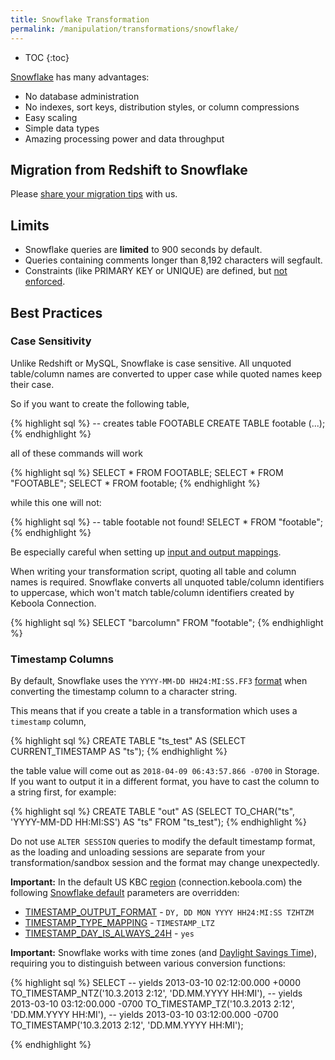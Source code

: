 ```yaml
---
title: Snowflake Transformation
permalink: /manipulation/transformations/snowflake/
---
```


* TOC
{:toc}

[Snowflake](http://www.snowflake.net/) has many advantages:

- No database administration
- No indexes, sort keys, distribution styles, or column compressions
- Easy scaling
- Simple data types
- Amazing processing power and data throughput

## Migration from Redshift to Snowflake

Please [share your migration tips](http://wiki.keboola.com/home/transformations/snowflake/redshift-snowflake) with us.

## Limits

- Snowflake queries are **limited** to 900 seconds by default.
- Queries containing comments longer than 8,192 characters will segfault.
- Constraints (like PRIMARY KEY or UNIQUE) are defined, but [not enforced](https://docs.snowflake.net/manuals/sql-reference/constraints-overview.html).

## Best Practices

### Case Sensitivity
Unlike Redshift or MySQL, Snowflake is case sensitive. All unquoted table/column names are converted to upper case
while quoted names keep their case.

So if you want to create the following table,

{% highlight sql %}
-- creates table FOOTABLE
CREATE TABLE footable (...);
{% endhighlight %}

all of these commands will work

{% highlight sql %}
SELECT * FROM FOOTABLE;
SELECT * FROM "FOOTABLE";
SELECT * FROM footable;
{% endhighlight %}

while this one will not:

{% highlight sql %}
-- table footable not found!
SELECT * FROM "footable";
{% endhighlight %}

Be especially careful when setting up [input and output mappings](/manipulation/transformations/mappings/).

When writing your transformation script, quoting all table and column names is required. Snowflake converts all
unquoted table/column identifiers to uppercase, which won't match table/column identifiers created by Keboola Connection.

{% highlight sql %}
SELECT "barcolumn" FROM "footable";
{% endhighlight %}

### Timestamp Columns
By default, Snowflake uses the
`YYYY-MM-DD HH24:MI:SS.FF3` [format](https://docs.snowflake.net/manuals/sql-reference/functions-conversion.html#label-date-time-format-conversion)
when converting the timestamp column to a character string.

This means that if you create a table in a transformation which uses a `timestamp` column,

{% highlight sql %}
CREATE TABLE "ts_test" AS (SELECT CURRENT_TIMESTAMP AS "ts");
{% endhighlight %}

the table value will come out as `2018-04-09 06:43:57.866 -0700` in Storage. If you
want to output it in a different format, you have to cast the column to a string first, for example:

{% highlight sql %}
CREATE TABLE "out" AS
    (SELECT TO_CHAR("ts", 'YYYY-MM-DD HH:MI:SS') AS "ts" FROM "ts_test");
{% endhighlight %}

Do not use `ALTER SESSION` queries to modify the default timestamp format, as the loading and unloading sessions are separate from your transformation/sandbox session and the format may change unexpectedly.

**Important:**
In the default US KBC [region](https://developers.keboola.com/overview/api/#regions-and-endpoints) (connection.keboola.com) the following
[Snowflake default](https://docs.snowflake.net/manuals/sql-reference/parameters.html#) parameters are overridden:

- [TIMESTAMP_OUTPUT_FORMAT](https://docs.snowflake.net/manuals/sql-reference/parameters.html#timestamp-output-format) - `DY, DD MON YYYY HH24:MI:SS TZHTZM`
- [TIMESTAMP_TYPE_MAPPING](https://docs.snowflake.net/manuals/sql-reference/parameters.html#timestamp-type-mapping) - `TIMESTAMP_LTZ`
- [TIMESTAMP_DAY_IS_ALWAYS_24H](https://docs.snowflake.net/manuals/sql-reference/parameters.html#timestamp-day-is-always-24h) - `yes`

**Important:** Snowflake works with time zones (and [Daylight Savings Time](https://en.wikipedia.org/wiki/Daylight_saving_time)),
requiring you to distinguish between various conversion functions:

{% highlight sql %}
SELECT
    -- yields 2013-03-10 02:12:00.000 +0000
    TO_TIMESTAMP_NTZ('10.3.2013 2:12', 'DD.MM.YYYY HH:MI'),
    -- yields 2013-03-10 03:12:00.000 -0700
    TO_TIMESTAMP_TZ('10.3.2013 2:12', 'DD.MM.YYYY HH:MI'),
    -- yields 2013-03-10 03:12:00.000 -0700
    TO_TIMESTAMP('10.3.2013 2:12', 'DD.MM.YYYY HH:MI');

{% endhighlight %}
